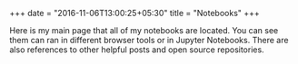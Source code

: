 +++
date = "2016-11-06T13:00:25+05:30"
title = "Notebooks"
+++

Here is my main page that all of my notebooks are located. You can see them can ran in different browser tools or in Jupyter Notebooks. There are also references to other helpful posts and open source repositories.


